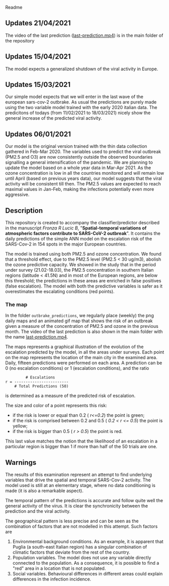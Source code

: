 Readme
## Updates 21/04/2021
The video of the last prediction ([last-prediction.mp4](./last-prediction.mp4)) is  in the main folder of the repository
## Updates 15/04/2021
The model expects a generalized shutdown of the viral activity in Europe.
## Updates 15/03/2021
Our simple model expects that we will enter in the last wave of the european sars-cov-2 outbrake.  As usual the predictions are purely made using the two variable model trained with the early 2020 italian data. The predicitons of todays (from 11/02/2021 to 18/03/2021) nicely show the general increase of the predicted viral activity.
## Updates 06/01/2021
Our model is the original version trained with the thin data collection gathered in Feb-Mar 2020. The variables used to predict the viral outbreak (PM2.5 and O3) are now consistently outside the observed boundaries signalling a general intensification of the pandemic. We are planning to update the model based on a whole year data in Mar-Apr 2021. As the ozone concentration is low in all the countries monitored and will remain low until April (based on previous years data), our model suggests that the viral activity will be consistent till then. The PM2.5 values are expected to reach maximal values in Jan-Feb,  making the infections potentially even more aggressive.
## Description
This repository is created to accompany the classifier/predictor described in the manuscript *Fronza R Lucic B*, "**Spatial-temporal variations of atmospheric factors contribute to SARS-CoV-2 outbreak**". It contains the daily predictions of the simple ANN model on the escalation risk of the SARS-Cov-2 in 154 spots in the major European countries.

The model is trained using both PM2.5 and ozone concentration. We found that a threshold effect, due to the PM2.5 level (PM2.5 < 30 ug/m3), abolish the ozone predictive capacity. We showed in the study that in the period under survey (21.02-18.03), the PM2.5 concentration in southern Italian regions (latitude < 41.5N) and in most of the European regions, are below this threshold; the predictions in these areas are enriched in false positives (false escalation). The model with both the predictive variables is safer as it overestimates the escalating conditions (red points).

### The map
In the folder `outbrake_predictions`, we regularly place (weekly) the png daily maps and an animated gif map that shows the risk of an outbreak given a measure of the concentration of PM2.5 and ozone in the previous month. The video of the last prediction is also shown in the main folder with the name [last-prediction.mp4](./last-prediction.mp4). 

The maps represents a graphical illustration of the evolution of the escalation predicted by the model, in all the areas under surveys. Each point on the map represents the location of the main city in the examined area. Daily, fifteen predictions were performed on each area. A prediction can be 0 (no escalation conditions) or 1 (escalation conditions), and the ratio 

~~~
         # Escalations
r = ------------------------
    # Total Predictions (50)
~~~

is determined as a measure of the predicted risk of escalation. 

The size and color of a point represents this risk:

- if the risk is lower or equal than 0.2 ( *r<=0.2*) the point is green; 
- if the risk is comprised between 0.2 and 0.5 ( *0.2 < r <= 0.5*) the point is yellow; 
- if the risk is bigger than 0.5 ( *r > 0.5*) the point is red. 

This last value matches the notion that the likelihood of an escalation in a particular region is bigger than 1 if more than half of the 50 trials are one.

## Warnings
The results of this examination represent an attempt to find underlying variables that drive the spatial and temporal SARS-Cov-2 activity. The model used is still at an elementary stage, where no data conditioning is made (it is also a remarkable aspect). 

The temporal pattern of the predictions is accurate and follow quite well the general activity of the virus. It is clear the synchronicity between the prediction and the viral activity. 

The geographical pattern is less precise and can be seen as the combination of factors that are not modelled in this attempt. Such factors are

1. Environmental background conditions. As an example, it is apparent that  Puglia (a south-east Italian region) has a singular combination of climatic factors that deviate from the rest of the country.
2. Population variables. The model does not use any variable directly connected to the population. As a consequence, it is possible to find a "red" area in a location that is not populated. 
3. Social variables. Behavioural differences in different areas could explain differences in the infection incidence.